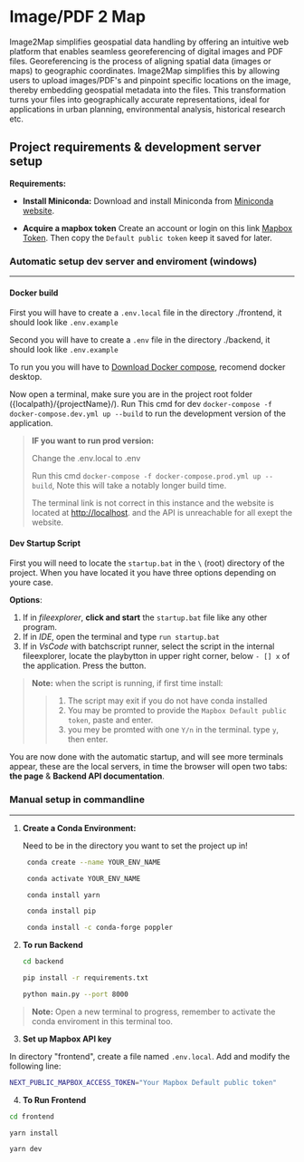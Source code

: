 # Image/PDF 2 Map

 <!-- [Try Image2Map here!](https://image2map.co) -->

Image2Map simplifies geospatial data handling by offering an intuitive web platform that enables seamless georeferencing of digital images and PDF files. Georeferencing is the process of aligning spatial data (images or maps) to geographic coordinates. Image2Map simplifies this by allowing users to upload images/PDF's and pinpoint specific locations on the image, thereby embedding geospatial metadata into the files. This transformation turns your files into geographically accurate representations, ideal for applications in urban planning, environmental analysis, historical research etc.

## Project requirements & development server setup

**Requirements:**

- **Install Miniconda:**
   Download and install Miniconda from [Miniconda website](https://docs.conda.io/en/latest/miniconda.html).

- **Acquire a mapbox token**
   Create an account or login on this link [Mapbox Token](https://account.mapbox.com/access-tokens/). Then copy the `Default public token` keep it saved for later.

### Automatic setup dev server and enviroment (windows)

---

#### Docker build

First you will have to create a `.env.local` file in the directory ./frontend, it should look like `.env.example`
>
Second you will have to create a `.env` file in the directory ./backend, it should look like `.env.example`

To run you you will have to [Download Docker compose](https://docs.docker.com/compose/install/), recomend docker desktop.

Now open a terminal, make sure you are in the project root folder ({localpath}/{projectName}/). Run This cmd for dev `docker-compose -f docker-compose.dev.yml up --build` to run the development version of the application.

> **IF you want to run prod version:**
>
> Change the .env.local to .env
>
> Run this cmd ```docker-compose -f docker-compose.prod.yml up --build```, Note this will take a notably longer build time.
>
> The terminal link is not correct in this instance and the website is located at [http://localhost](http://localhost). and the API is unreachable for all exept the website.

#### Dev Startup Script

First you will need to locate the `startup.bat` in the `\` (root) directory of the project. When you have located it you have three options depending on youre case.

**Options**:

1. If in *fileexplorer*, **click and start** the `startup.bat` file like any other program.
2. If in *IDE*, open the terminal and type `run startup.bat`
3. If in *VsCode* with batchscript runner, select the script in the internal fileexplorer, locate the playbytton in upper right corner, below `- [] x` of the application. Press the button.

>**Note:** when the script is running, if first time install:
>
>> 1. The script may exit if you do not have conda installed
>> 2. You may be promted to provide the `Mapbox Default public token`, paste and enter.
>> 3. you mey be promted with one `Y/n` in the terminal. type `y`, then enter.
>

You are now done with the automatic startup, and will see more terminals appear, these are the local servers, in time the browser will open two tabs: **the page** & **Backend API documentation**.

### Manual setup in commandline

---

1. **Create a Conda Environment:**

   Need to be in the directory you want to set the project up in!

   ```bash
    conda create --name YOUR_ENV_NAME

    conda activate YOUR_ENV_NAME

    conda install yarn

    conda install pip

    conda install -c conda-forge poppler
   ```

2. **To run Backend**

   ```bash
   cd backend

   pip install -r requirements.txt

   python main.py --port 8000
   ```

> **Note:** Open a new terminal to progress, remember to activate the conda enviroment in this terminal too.

<!-- markdownlint-disable MD029 -->
3. **Set up Mapbox API key**
<!-- markdownlint-enable MD029 -->
   In directory "frontend", create a file named `.env.local`.
   Add and modify the following line:

   ```bash
   NEXT_PUBLIC_MAPBOX_ACCESS_TOKEN="Your Mapbox Default public token"
   ```
<!-- markdownlint-disable MD029 -->
4. **To Run Frontend**
<!-- markdownlint-enable MD029 -->
   ```bash
   cd frontend

   yarn install

   yarn dev
   ```
